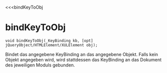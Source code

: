﻿<<<bindKeyToObj

# bindKeyToObj

```fnpreview
void bindKeyToObj(_KeyBinding kb, [opt] jQueryObject/HTMLElement/XULElement obj);
```
Bindet das angegebene KeyBinding an das angegebene Objekt. Falls kein Objekt angegeben wird, wird stattdessen das KeyBinding an das Dokument des jeweiligen Moduls gebunden.